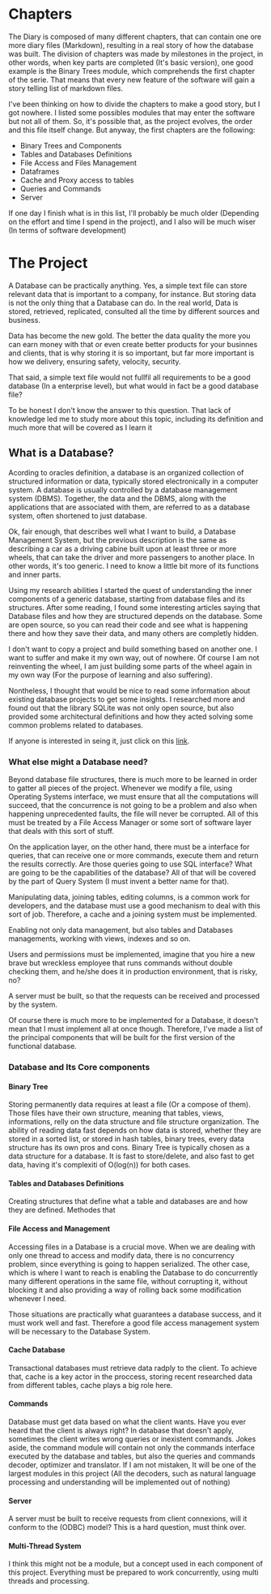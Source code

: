 # Chapters

The Diary is composed of many different chapters, that can contain one ore more diary files (Markdown), resulting in a real story of how the database was built. The division of chapters was made by milestones in the project, in other words, when key parts are completed (It's basic version), one good example is the Binary Trees module, which comprehends the first chapter of the serie. That means that every new feature of the software will gain a story telling list of markdown files.

I've been thinking on how to divide the chapters to make a good story, but I got nowhere. I listed some possibles modules that may enter the software but not all of them. So, it's possible that, as the project evolves, the order and this file itself change. But anyway, the first chapters are the following:

- Binary Trees and Components
- Tables and Databases Definitions
- File Access and Files Management
- Dataframes
- Cache and Proxy access to tables
- Queries and Commands
- Server

If one day I finish what is in this list, I'll probably be much older (Depending on the effort and time I spend in the project), and I also will be much wiser (In terms of software development)

# The Project

A Database can be practically anything. Yes, a simple text file can store relevant data that is important to a company, for instance. But storing data is not the only thing that a Database can do. In the real world, Data is stored, retrieved, replicated, consulted all the time by different sources and business.

Data has become the new gold. The better the data quality the more you can earn money with that or even create better products for your businnes and clients, that is why storing it is so important, but far more important is how we delivery, ensuring safety, velocity, security.

That said, a simple text file would not fullfil all requirements to be a good database (In a enterprise level), but what would in fact be a good database file?

To be honest I don't know the answer to this question. That lack of knowledge led me to study more about this topic, including its definition and much more that will be covered as I learn it

## What is a Database?

Acording to oracles definition, a database is an organized collection of structured information or data, typically stored electronically in a computer system. A database is usually controlled by a database management system (DBMS). Together, the data and the DBMS, along with the applications that are associated with them, are referred to as a database system, often shortened to just database.

Ok, fair enough, that describes well what I want to build, a Database Management System, but the previous description is the same as describing a car as a driving cabine built upon at least three or more wheels, that can take the driver and more passengers to another place. In other words, it's too generic. I need to know a little bit more of its functions and inner parts.

Using my research abilities I started the quest of understanding the inner components of a generic database, starting from database files and its structures. After some reading, I found some interesting articles saying that Database files and how they are structured depends on the database. Some are open source, so you can read their code and see what is happening there and how they save their data, and many others are completly hidden.

I don't want to copy a project and build something based on another one. I want to suffer and make it my own way, out of nowhere. Of course I am not reinventing the wheel, I am just building some parts of the wheel again in my own way (For the purpose of learning and also suffering).

Nontheless, I thought that would be nice to read some information about existing database projects to get some insights. I researched more and found out that the library SQLite was not only open source, but also provided some architectural definitions and how they acted solving some common problems related to databases.

If anyone is interested in seing it, just click on this [link](https://www.sqlite.org/arch.html).

### What else might a Database need?

Beyond database file structures, there is much more to be learned in order to gatter all pieces of the project. Whenever we modify a file, using Operating Systems interface, we must ensure that all the computations will succeed, that the concurrence is not going to be a problem and also when happening unprecedented faults, the file will never be corrupted. All of this must be treated by a File Access Manager or some sort of software layer that deals with this sort of stuff.

On the application layer, on the other hand, there must be a interface for queries, that can receive one or more commands, execute them and return the results correctly. Are those queries going to use SQL interface? What are going to be the capabilities of the database? All of that will be covered by the part of Query System (I must invent a better name for that).

Manipulating data, joining tables, editing columns, is a common work for developers, and the database must use a good mechanism to deal with this sort of job. Therefore, a cache and a joining system must be implemented.

Enabling not only data management, but also tables and Databases managements, working with views, indexes and so on.

Users and permissions must be implemented, imagine that you hire a new brave but wreckless employee that runs commands without double checking them, and he/she does it in production environment, that is risky, no?

A server must be built, so that the requests can be received and processed by the system.

Of course there is much more to be implemented for a Database, it doesn't mean that I must implement all at once though. Therefore, I've made a list of the principal components that will be built for the first version of the functional database.


### Database and Its Core components


#### Binary Tree

Storing permanently data requires at least a file (Or a compose of them). Those files have their own structure, meaning that tables, views, informations, relly on the data structure and file structure organization. The ability of reading data fast depends on how data is stored, whether they are stored in a sorted list, or stored in hash tables, binary trees, every data structure has its own pros and cons. Binary Tree is typically chosen as a data structure for a database. It is fast to store/delete, and also fast to get data, having it's complexiti of O(log(n)) for both cases.

#### Tables and Databases Definitions

Creating structures that define what a table and databases are and how they are defined. Methodes that

#### File Access and Management

Accessing files in a Database is a crucial move. When we are dealing with only one thread to access and modify data, there is no concurrency problem, since everything is going to happen serialized. The other case, which is where I want to reach is enabling the Database to do concurrently many different operations in the same file, without corrupting it, without blocking it and also providing a way of rolling back some modification whenever I need.

Those situations are practically what guarantees a database success, and it must work well and fast. Therefore a good file access management system will be necessary to the Database System.

#### Cache Database

Transactional databases must retrieve data radply to the client. To achieve that, cache is a key actor in the proccess, storing recent researched data from different tables, cache plays a big role here. 

#### Commands

Database must get data based on what the client wants. Have you ever heard that the client is always right? In database that doesn't apply, sometimes the client writes wrong queries or inexistent commands. Jokes aside, the command module will contain not only the commands interface executed by the database and tables, but also the queries and commands decoder, optimizer and translator. If I am not mistaken, It will be one of the largest modules in this project (All the decoders, such as natural language processing and understanding will be implemented out of nothing)

#### Server

A server must be built to receive requests from client connexions, will it conform to the (ODBC) model? This is a hard question, must think over.

#### Multi-Thread System

I think this might not be a module, but a concept used in each component of this project. Everything must be prepared to work concurrently, using multi threads and processing.
